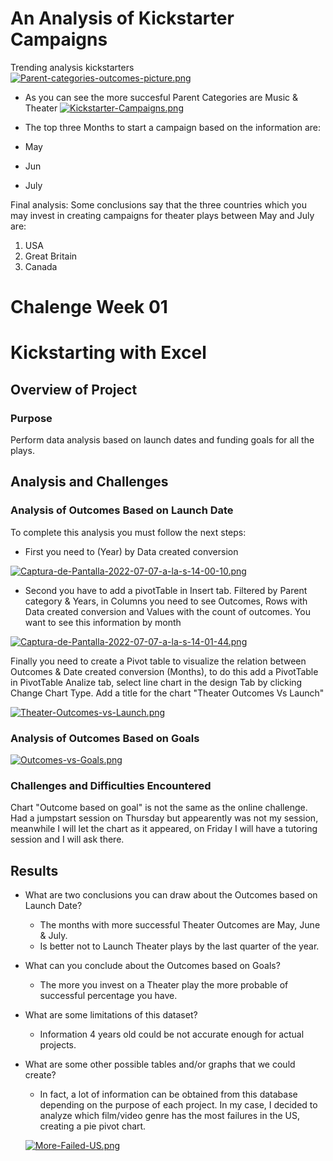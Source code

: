 # An Analysis of Kickstarter Campaigns
Trending analysis kickstarters  
[![Parent-categories-outcomes-picture.png](https://i.postimg.cc/TPJ1Z3zt/Parent-categories-outcomes-picture.png)](https://postimg.cc/t1796pC6)
* As you can see the more succesful Parent Categories are Music & Theater 
[![Kickstarter-Campaigns.png](https://i.postimg.cc/0NVxYKR1/Kickstarter-Campaigns.png)](https://postimg.cc/KK3dFz80)

* The top three Months to start a campaign based on the information are:

* May
* Jun 
* July

Final analysis: Some conclusions say that the three countries which you may invest in creating campaigns for theater plays between May and July are:

1. USA
2. Great Britain 
3. Canada 




# Chalenge Week 01 

# Kickstarting with Excel

## Overview of Project

### Purpose

Perform data analysis based on launch dates and funding goals for all the plays. 

## Analysis and Challenges

### Analysis of Outcomes Based on Launch Date

To complete this analysis you must follow the next steps:

- First you need to (Year) by Data created conversion 

[![Captura-de-Pantalla-2022-07-07-a-la-s-14-00-10.png](https://i.postimg.cc/GhG8jLyK/Captura-de-Pantalla-2022-07-07-a-la-s-14-00-10.png)](https://postimg.cc/zVDGz1pH)

- Second you have to add a pivotTable in Insert tab. Filtered by Parent category & Years, in Columns you need to see Outcomes, Rows with Data created conversion and Values with the count of outcomes. You want to see this information by month 

[![Captura-de-Pantalla-2022-07-07-a-la-s-14-01-44.png](https://i.postimg.cc/YqP4k4wt/Captura-de-Pantalla-2022-07-07-a-la-s-14-01-44.png)](https://postimg.cc/PPmfQ5x7)

Finally you need to create a Pivot table to visualize the relation between Outcomes & Date created conversion (Months), to do this add a PivotTable in PivotTable Analize tab, select line chart in the design Tab by clicking Change Chart Type. Add a title for the chart "Theater Outcomes Vs Launch"

[![Theater-Outcomes-vs-Launch.png](https://i.postimg.cc/X7MstfWf/Theater-Outcomes-vs-Launch.png)](https://postimg.cc/s1cPhZvx)

### Analysis of Outcomes Based on Goals

[![Outcomes-vs-Goals.png](https://i.postimg.cc/xjs0RdSV/Outcomes-vs-Goals.png)](https://postimg.cc/pyFbVRTs)

### Challenges and Difficulties Encountered

Chart "Outcome based on goal" is not the same as the online challenge. Had a jumpstart session on Thursday but appearently was not my session, 	meanwhile I will let the chart as it appeared, on Friday I will have a tutoring session and I will ask there. 

## Results

- What are two conclusions you can draw about the Outcomes based on Launch Date?
	
	* The months with more successful Theater Outcomes are May, June & July.
	* Is better not to Launch Theater plays by the last quarter of the year. 

- What can you conclude about the Outcomes based on Goals?

	* The more you invest on a Theater play the more probable of successful percentage you have.

- What are some limitations of this dataset?

	* Information 4 years old could be not accurate enough for actual projects. 

- What are some other possible tables and/or graphs that we could create?

	* In fact, a lot of information can be obtained from this database depending on the purpose of each project. In my case, I decided to analyze which film/video genre has the most failures in the US, creating a pie pivot chart.


	[![More-Failed-US.png](https://i.postimg.cc/Hs5QMRf5/More-Failed-US.png)](https://postimg.cc/SJS2FTQN)

